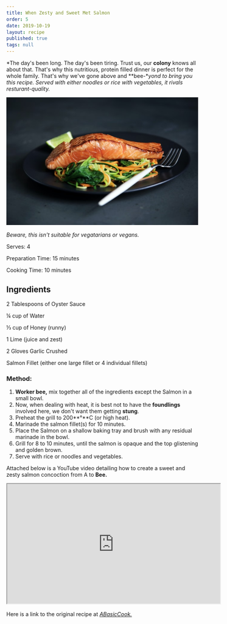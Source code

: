 ```yaml
---
title: When Zesty and Sweet Met Salmon
order: 5
date: 2019-10-19
layout: recipe
published: true
tags: null
---
```

*The day's been long. The day's been tiring. Trust us, our **colony** knows all about that. That's why this nutritious, protein filled dinner is perfect for the whole family. That's why we've gone above and **bee-**yond to bring you this recipe. Served with either noodles or rice with vegetables, it rivals resturant-quality.* 

![](../uploads/caroline-attwood-bpptlxwtovg-unsplash.jpg "Photo by Caroline Attwood on Unsplash")

*Beware, this isn't suitable for vegatarians or vegans.*

Serves: 4

Preparation Time: 15 minutes

Cooking Time: 10 minutes

## Ingredients

2 Tablespoons of Oyster Sauce

¼ cup of Water

⅓ cup of Honey (runny)

1 Lime (juice and zest)

2 Gloves Garlic Crushed

Salmon Fillet (either one large fillet or 4 individual fillets)

### Method:

1. **Worker bee,** mix together all of the ingredients except the Salmon in a small bowl. 
2. Now, when dealing with heat, it is best not to have the **foundlings** involved here, we don't want them getting **stung**.
3. Preheat the grill to 200**°**C (or high heat).
4. Marinade the salmon fillet(s) for 10 minutes.
5. Place the Salmon on a shallow baking tray and brush with any residual marinade in the bowl.
6. Grill for 8 to 10 minutes, until the salmon is opaque and the top glistening and golden brown.
7. Serve with rice or noodles and vegetables.

Attached below is a YouTube video detailing how to create a sweet and zesty salmon concoction from A to **Bee.**

<div class="video-box"><iframe width="560" height="315" src="https://www.youtube.com/embed/https://youtu.be/leUcE2QRRUA?rel=0" allow="accelerometer; autoplay; encrypted-media; gyroscope; picture-in-picture" allowfullscreen></iframe></div>

Here is a link to the original recipe at *[ABasicCook.](http://www.abasiccook.com/?space-recipes=lime-and-honey-salmon)*